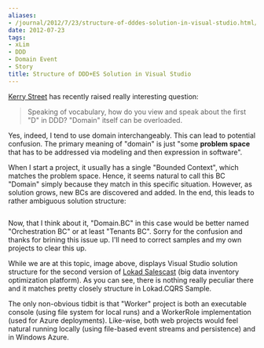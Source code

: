 ```yaml
---
aliases:
- /journal/2012/7/23/structure-of-dddes-solution-in-visual-studio.html/index.html
date: 2012-07-23
tags:
- xLim
- DDD
- Domain Event
- Story
title: Structure of DDD+ES Solution in Visual Studio
---
```

<p><a href="https://twitter.com/kcstreet">Kerry Street</a> has recently raised really interesting question:</p>

<blockquote>
  <p>Speaking of vocabulary, how do you view and speak about the first "D" in DDD? "Domain" itself can be overloaded.</p>
</blockquote>

<p>Yes, indeed, I tend to use domain interchangeably. This can lead to potential confusion. The primary meaning of "domain" is just "some <strong>problem space</strong> that has to be addressed via modeling and then expression in software".</p>

<p>When I start a project, it usually has a single "Bounded Context", which matches the problem space. Hence, it seems natural to call this BC "Domain" simply because they match in this specific situation. However, as solution grows, new BCs are discovered and added. In the end, this leads to rather ambiguous solution structure:</p>

<p><span class="full-image-block ssNonEditable"><span><img src="/storage/uploads/2012/07/2012-07-23_174044.png?__SQUARESPACE_CACHEVERSION=1343043761867" alt=""/></span></span></p>

<p>Now, that I think about it, "Domain.BC" in this case would be better named "Orchestration BC" or at least "Tenants BC". Sorry for the confusion and thanks for brining this issue up. I'll need to correct samples and my own projects to clear this up.</p>

<p>While we are at this topic, image above, displays Visual Studio solution structure for the second version of <a href="http://www.lokad.com/salescast-sales-forecasting-software.ashx?From=safety-stock-calculator-software">Lokad Salescast</a> (big data inventory optimization platform). As you can see, there is nothing really peculiar there and it matches pretty closely structure in Lokad.CQRS Sample.</p>

<p>The only non-obvious tidbit is that "Worker" project is both an executable console (using file system for local runs) and a WorkerRole implementation (used for Azure deployments). Like-wise, both web projects would feel natural running locally (using file-based event streams and persistence) and in Windows Azure.</p>

